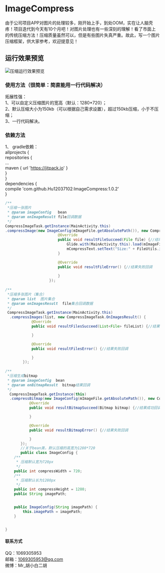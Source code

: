 # ImageCompress
由于公司项目APP对图片的处理较多，刚开始上手，到处OOM，实在让人脑壳疼！项目迭代到今天有10个月吧！对图片处理也有一些深刻的理解！看了市面上的传统压缩方法！压缩质量虽然可以，但是有些图片失真严重。故此，写一个图片压缩框架，供大家参考，欢迎提意见！
## 运行效果预览
![压缩运行效果预览](https://github.com/Hu12037102/ImageCompress/tree/master/app/src/preview.jpg)
### 使用方法（很简单：简直能用一行代码解决）
拓展性强：
</br>1、可以自定义压缩图片的宽高（默认：1280*720）；
</br>2、默认压缩大小为150kb（可以根据自己需求设置），超过150kb压缩，小于不压缩；
</br>3、一行代码解决。
### 依赖方法
1、 gradle依赖：
</br>allprojects {
		</br>repositories {
			</br>...
			</br>maven { url 'https://jitpack.io' }
		</br>}
	</br>}
  </br>
  dependencies {
	      </br>  compile 'com.github.Hu12037102:ImageCompress:1.0.2'
	</br>}
	
```java
/**
 *压缩一张图片
 * @param imageConfig   bean
 * @param onImageResult file回调数据
 */
CompressImageTask.getInstance(MainActivity.this)
.compressImage(new ImageConfig(mImageFile.getAbsolutePath()), new CompressImageTask.OnImageResult() {
                        @Override
                        public void resultFileSucceed(File file) {//结果成功回调
                            Glide.with(MainActivity.this).load(mImageFile).into(mCompressImageView);
                            mCompressText.setText("Size:" + FileUtils.imageSize(file.length()));
                        }

                        @Override
                        public void resultFileError() {//结果失败回调
                            
                        }
                    });
                    
/**
 *压缩多张图片（集合）
 * @param list  图片集合
 * @param onImagesResult  file集合回调数据
 */
 CompressImageTask.getInstance(MainActivity.this)
  .compressImages(list, new CompressImageTask.OnImagesResult() {
            @Override
            public void resultFilesSucceed(List<File> fileList) {//结果成功回调

            }

            @Override
            public void resultFilesError() {//结果失败回调

            }
        });
        
/**
 *压缩生成bitmap
 * @param imageConfig  bean
 * @param onBitmapResult  bitnap结果回调
 */ 
  CompressImageTask.getInstance(this)
  .compressBitmap(new ImageConfig(mImageFile.getAbsolutePath()), new CompressImageTask.OnBitmapResult() {
           @Override
           public void resultBitmapSucceed(Bitmap bitmap) {//结果成功回调

           }

           @Override
           public void resultBitmapError() {//结果失败回调

           }
       });
       //关于bean类，默认压缩的高宽为1280*720
       public class ImageConfig {
    /**
     * 压缩默认宽为720px
     */
    public int compressWidth = 720;
    /**
     * 压缩默认长为1280px
     */
    public int compressHeight = 1280;
    public String imagePath;


    public ImageConfig(String imagePath) {
        this.imagePath = imagePath;
    }


}
```
#### 联系方式
QQ：1069305953
</br>邮箱：1069305953@qq.com
</br>微博：Mr_胡小白二胡


